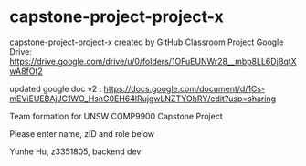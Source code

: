 # capstone-project-project-x
capstone-project-project-x created by GitHub Classroom
Project Google Drive: https://drive.google.com/drive/u/0/folders/1OFuEUNWr28__mbp8LL6DjBqtXwA8fOt2

updated google doc v2 : https://docs.google.com/document/d/1Cs-mEViEUEBAjJC1WO_HsnG0EH64lRujgwLNZTYOhRY/edit?usp=sharing

Team formation for UNSW COMP9900 Capstone Project

Please enter name, zID and role below

Yunhe Hu, z3351805, backend dev
